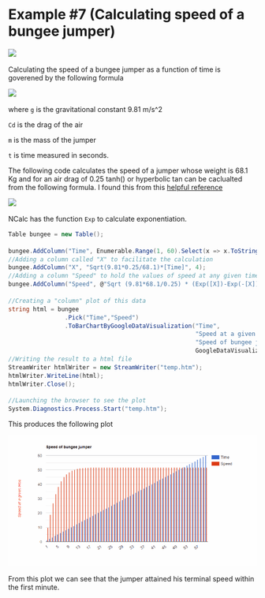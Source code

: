 Example #7 (Calculating speed of a bungee jumper)
==============

<img src ="http://www.coupondunia.in/blog/wp-content/uploads/2013/12/Bungee_Jumping-1-1050x591.jpeg"/>

Calculating the speed of a bungee jumper as a function of time is goverened by the following formula 

<img src="https://pbs.twimg.com/media/CGb_sywUQAAIk2z.png" border="0"/>

where 
```g``` is the gravitational constant 9.81 m/s^2 

```Cd``` is the drag of the air 

```m``` is the mass of the jumper 

```t``` is time measured in seconds. 

The following code calculates the speed of a jumper whose weight is 68.1 Kg and for an air drag of 0.25
tanh() or hyperbolic tan can be caclualted from the following formula. I found this from this [helpful reference]( 
http://math2.org/math/trig/hyperbolics.htm) 

<img src="https://pbs.twimg.com/media/CGcAU-1UgAAk_2E.png" border="0" />

NCalc has the function ```Exp``` to calculate exponentiation. 

```csharp 
Table bungee = new Table();

bungee.AddColumn("Time", Enumerable.Range(1, 60).Select(x => x.ToString()).ToList());
//Adding a column called "X" to facilitate the calculation
bungee.AddColumn("X", "Sqrt(9.81*0.25/68.1)*[Time]", 4);
//Adding a column "Speed" to hold the values of speed at any given time
bungee.AddColumn("Speed", @"Sqrt (9.81*68.1/0.25) * (Exp([X])-Exp(-[X]))/(Exp([X])+Exp(-[X]))", 5);
            
//Creating a "column" plot of this data
string html = bungee
                .Pick("Time","Speed")
                .ToBarChartByGoogleDataVisualization("Time",
                                                     "Speed at a given time",
                                                     "Speed of bungee jumper",
                                                     GoogleDataVisualizationcs.BarChartType.Column);
//Writing the result to a html file            
StreamWriter htmlWriter = new StreamWriter("temp.htm");
htmlWriter.WriteLine(html);
htmlWriter.Close();

//Launching the browser to see the plot
System.Diagnostics.Process.Start("temp.htm");
```

This produces the following plot 

<!--<img src="http://gifyu.com/images/bungeeop.png" alt="bungeeop.png" border="0" />-->
<img src="bungee.gif" border="0" />

From this plot we can see that the jumper attained his terminal speed within the first minute. 
